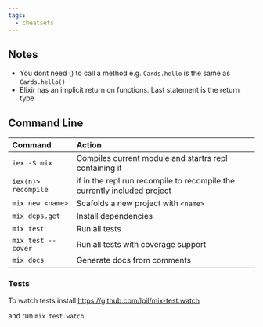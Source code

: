 ```yaml
---
tags:
  - cheatsets
---
```

## Notes

- You dont need () to call a method e.g. `Cards.hello` is the same as `Cards.hello()`
- Elixir has an implicit return on functions. Last statement is the return type

## Command Line

| Command             | Action                                                                   |
| :------------------ | :----------------------------------------------------------------------- |
| `iex -S mix`        | Compiles current module and startrs repl containing it                   |
| `iex(n)> recompile` | if in the repl run recompile to recompile the currently included project |
| `mix new <name>`    | Scafolds a new project with `<name>`                                     |
| `mix deps.get`      | Install dependencies                                                     |
| `mix test`          | Run all tests                                                            |
| `mix test --cover`  | Run all tests with coverage support                                      |
| `mix docs`          | Generate docs from comments                                              |

### Tests

To watch tests install https://github.com/lpil/mix-test.watch

and run `mix test.watch`
